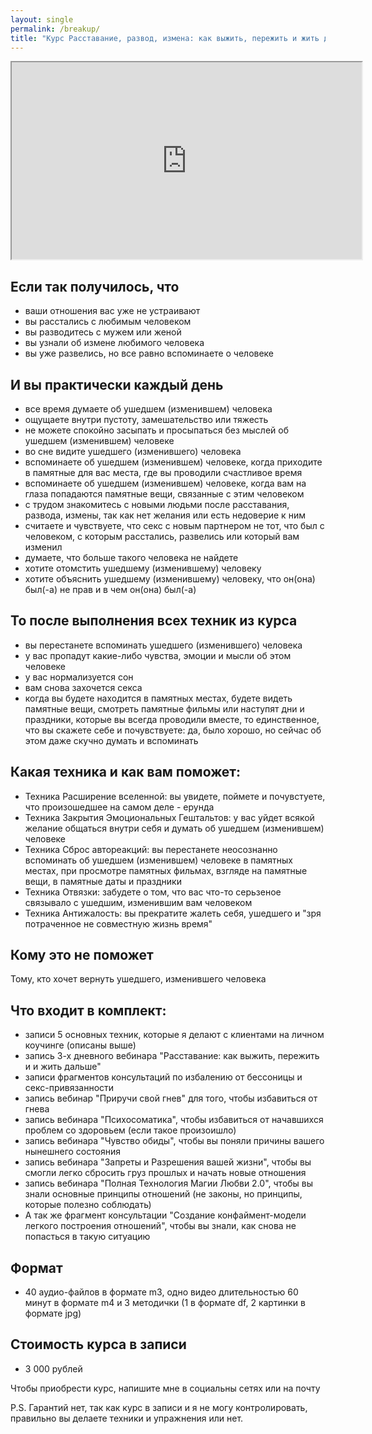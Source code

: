 ```yaml
---
layout: single
permalink: /breakup/
title: "Курс Расставание, развод, измена: как выжить, пережить и жить дальше"
---
```


<iframe width="560" height="315" src="https://www.youtube-nocookie.com/embed/SjOSZz8LKoE" frameborder="15" allow="accelerometer; autolay; encryted-media; gyroscoe; icture-in-icture" allowfullscreen></iframe>

## Если так получилось, что 
   
- ваши отношения вас уже не устраивают
- вы расстались с любимым человеком
- вы разводитесь с мужем или женой
- вы узнали об измене любимого человека
- вы уже развелись, но все равно вспоминаете о человеке

## И вы практически каждый день

- все время думаете об ушедшем (изменившем) человека
- ощущаете внутри пустоту, замешательство или тяжесть
- не можете спокойно засыпать и просыпаться без мыслей об ушедшем (изменившем) человеке
- во сне видите ушедшего (изменившего) человека
- вспоминаете об ушедшем (изменившем) человеке, когда приходите в памятные для вас места, где вы проводили счастливое время
- вспоминаете об ушедшем (изменившем) человеке, когда вам на глаза попадаются памятные вещи, связанные с этим человеком
- с трудом знакомитесь с новыми людьми после расставания, развода, измены, так как нет желания или есть недоверие к ним
- считаете и чувствуете, что секс с новым партнером не тот, что был с человеком, с которым расстались, развелись или который вам изменил
- думаете, что больше такого человека не найдете
- хотите отомстить ушедшему (изменившему) человеку
- хотите объяснить ушедшему (изменившему) человеку, что он(она) был(-а) не прав и в чем он(она) был(-а)

## То после выполнения всех техник из курса

- вы перестанете вспоминать ушедшего (изменившего) человека
- у вас пропадут какие-либо чувства, эмоции и мысли об этом человеке
- у вас нормализуется сон
- вам снова захочется секса
- когда вы будете находится в памятных местах, будете видеть памятные вещи, смотреть памятные фильмы или наступят дни и праздники, которые вы всегда проводили вместе, то единственное, что вы скажете себе и почувствуете: да, было хорошо, но сейчас об этом даже скучно думать и вспоминать

## Какая техника и как вам поможет:

- Техника Расширение вселенной: вы увидете, поймете и почувстуете, что произошедшее на самом деле - ерунда
- Техника Закрытия Эмоциональных Гештальтов: у вас уйдет всякой желание общаться внутри себя и думать об ушедшем (изменившем) человеке
- Техника Сброс автореакций: вы перестанете неосознанно вспоминать об ушедшем (изменившем) человеке в памятных местах, при просмотре памятных фильмах, взгляде на памятные вещи, в памятные даты и праздники
- Техника Отвязки: забудете о том, что вас что-то серьзеное связывало с ушедшим, изменившим вам человеком
- Техника Антижалость: вы прекратите жалеть себя, ушедшего и "зря потраченное не совместную жизнь время"

## Кому это не поможет

Тому, кто хочет вернуть ушедшего, изменившего человека

## Что входит в комплект:  

- записи 5 основных техник, которые я делают с клиентами на личном коучинге (описаны выше)
- запись 3-х дневного вебинара "Расставание: как выжить, пережить и и жить дальше"
- записи фрагментов консультаций по избалению от бессоницы и секс-привязанности
- запись вебинар "Приручи свой гнев" для того, чтобы избавиться от гнева
- запись вебинара "Психосоматика", чтобы избавиться от начавшихся проблем со здоровьем (если такое произоишло)
- запись вебинара "Чувство обиды", чтобы вы поняли причины вашего нынешнего состояния
- запись вебинара "Запреты и Разрешения вашей жизни", чтобы вы смогли легко сбросить груз прошлых и начать новые отношения
- запись вебинара "Полная Технология Магии Любви 2.0", чтобы вы знали основные принципы отношений (не законы, но принципы, которые полезно соблюдать)
- А так же фрагмент консультации "Создание конфаймент-модели легкого построения отношений", чтобы вы знали, как снова не попасться в такую ситуацию

## Формат

- 40 аудио-файлов в формате m3, одно видео длительностью 60 минут в формате m4 и 3 методички (1 в формате df, 2 картинки в формате jpg)

## Стоимость курса в записи  

- 3 000 рублей 

Чтобы приобрести курс, напишите мне в социальны сетях или на почту

P.S. Гарантий нет, так как курс в записи и я не могу контролировать, правильно вы делаете техники и упражнения или нет. 
